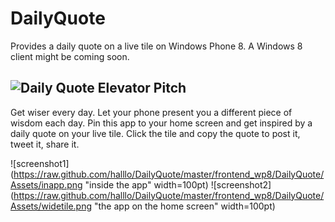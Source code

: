 DailyQuote
==========
Provides a daily quote on a live tile on Windows Phone 8. A Windows 8 client might be coming soon.


![Daily Quote](https://raw.github.com/halllo/DailyQuote/master/frontend_wp8/DailyQuote/Assets/Icon.png)
Elevator Pitch
--------------
Get wiser every day. Let your phone present you a different piece of wisdom each day. Pin this app to your home screen and get inspired by a daily quote on your live tile. Click the tile and copy the quote to post it, tweet it, share it.

![screenshot1](https://raw.github.com/halllo/DailyQuote/master/frontend_wp8/DailyQuote/Assets/inapp.png "inside the app" width=100pt)
![screenshot2](https://raw.github.com/halllo/DailyQuote/master/frontend_wp8/DailyQuote/Assets/widetile.png "the app on the home screen" width=100pt)
